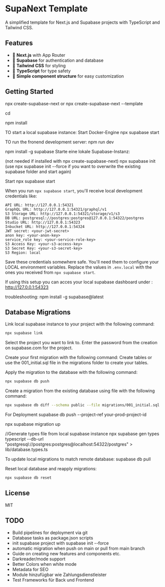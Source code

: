 # SupaNext Template

A simplified template for Next.js and Supabase projects with TypeScript and Tailwind CSS.

## Features

- 🚀 **Next.js** with App Router
- 🔐 **Supabase** for authentication and database
- 🎨 **Tailwind CSS** for styling
- 📝 **TypeScript** for type safety
- 🧩 **Simple component structure** for easy customization

## Getting Started

npx create-supabase-next <project-name> or npx create-supabase-next --template <template-url>

cd <project-name>

npm install



TO start a local supabase instance:
Start Docker-Engine
npx supabase start

TO run the fronend development server:
npm run dev

npm install -g supabase
Starte eine lokale Supabase-Instanz:


(not needed if installed with npx create-supabase-next) npx supabase init
(use npx supabase init --force if you want to overwrite the existing supabase folder and start again)

Start 
npx supabase start


When you run `npx supabase start`, you'll receive local development credentials like:

```
API URL: http://127.0.0.1:54321
GraphQL URL: http://127.0.0.1:54321/graphql/v1
S3 Storage URL: http://127.0.0.1:54321/storage/v1/s3
DB URL: postgresql://postgres:postgres@127.0.0.1:54322/postgres
Studio URL: http://127.0.0.1:54323
Inbucket URL: http://127.0.0.1:54324
JWT secret: <your-jwt-secret>
anon key: <your-anon-key>
service_role key: <your-service-role-key>
S3 Access Key: <your-s3-access-key>
S3 Secret Key: <your-s3-secret-key>
S3 Region: local
```

Save these credentials somewhere safe. You'll need them to configure your LOCAL environment variables.
Replace the values in `.env.local` with the ones you received from `npx supabase start`.

If using this setup you can acces your local supabase dashboard under : http://127.0.0.1:54323


troubleshooting:
npm install -g supabase@latest


## Database Migrations


Link local supabase instance to your project with the following command:
```bash
npx supabase link
```
Select the project you want to link to.
Enter the password from the creation on supabase.com for the project.


Create your first migration with the following command:
Create tables or use the 001_initial.sql file in the migrations folder to create your tables.

Apply the migration to the database with the following command:
```bash
npx supabase db push
```

Create a migration from the existing database using file with the following command:
```bash
npx supabase db diff --schema public --file migrations/001_initial.sql
```

For Deployment
supabase db push --project-ref your-prod-project-id


npx supabase migration up

//Generate types file from local supabase instance
npx supabase gen types typescript --db-url "postgresql://postgres:postgres@localhost:54322/postgres" > lib/database.types.ts


To update local migrations to match remote database:
supabase db pull


Reset local database and reapply migrations:
```bash
npx supabase db reset
```

## License

MIT

## TODO
- Build pipelines for deployment via git
- Database tasks as package.json scripts
- init supabase project with supabase init --force
- automatic migration when push on main or pull from main branch
- Guide on creating new features and components etc. 
- Darkreader/mode support
- Better Colors when white mode
- Metadata for SEO
- Module hinzufügbar wie Zahlungsdienstleister
- Test Frameworks für Back und Frontend